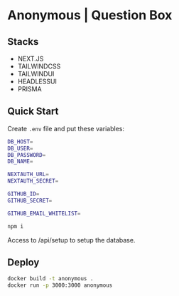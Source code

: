 # Anonymous | Question Box

## Stacks
- NEXT.JS
- TAILWINDCSS
- TAILWINDUI
- HEADLESSUI
- PRISMA

## Quick Start

Create `.env` file and put these variables:
```bash
DB_HOST=
DB_USER=
DB_PASSWORD=
DB_NAME=

NEXTAUTH_URL=
NEXTAUTH_SECRET=

GITHUB_ID=
GITHUB_SECRET=

GITHUB_EMAIL_WHITELIST=
```

```bash
npm i
```

Access to /api/setup to setup the database.


## Deploy

```bash
docker build -t anonymous .
docker run -p 3000:3000 anonymous
```
